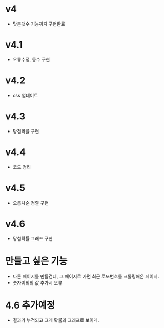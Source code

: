 # v4
* 맞춘갯수 기능까지 구현완료
# v4.1
* 오류수정, 등수 구현

# v4.2
* css 업데이트

# v4.3
* 당첨확률 구현

# v4.4 
* 코드 정리

# v4.5
* 오름차순 정렬 구현

# v4.6
* 당첨확률 그래프 구현


# 만들고 싶은 기능
* 다른 페이지를 만들건데, 그 페이지로 가면 최근 로또번호를 크롤링해온 페이지.
* 숫자이외의 값 추가시 오류

# 4.6 추가예정
* 결과가 누적되고 그게 확률과 그래프로 보이게.